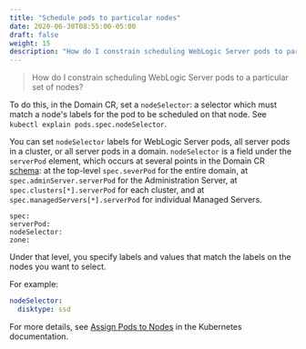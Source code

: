 ```yaml
---
title: "Schedule pods to particular nodes"
date: 2020-06-30T08:55:00-05:00
draft: false
weight: 15
description: "How do I constrain scheduling WebLogic Server pods to particular nodes."
---
```


> How do I constrain scheduling WebLogic Server pods to a particular set of nodes?

To do this, in the Domain CR, set a `nodeSelector`: a selector which must match a node's labels for the pod to be scheduled on that node. See `kubectl explain pods.spec.nodeSelector`.

You can set `nodeSelector` labels for WebLogic Server pods, all server pods in a cluster, or all server pods in a domain. `nodeSelector` is a field under the `serverPod` element, which occurs at several points in the Domain CR [schema](https://github.com/oracle/weblogic-kubernetes-operator/blob/main/documentation/domains/Domain.md): at the top-level `spec.severPod` for the entire domain, at `spec.adminServer.serverPod` for the Administration Server, at `spec.clusters[*].serverPod` for each cluster, and at `spec.managedServers[*].serverPod` for individual Managed Servers.


```shell
spec:
serverPod:
nodeSelector:
zone:
```
Under that level, you specify labels and values that match the labels on the nodes you want to select.

For example:

```yaml
nodeSelector:
  disktype: ssd
```

For more details, see [Assign Pods to Nodes](https://kubernetes.io/docs/concepts/scheduling-eviction/assign-pod-node/#nodeselector) in the Kubernetes documentation.
